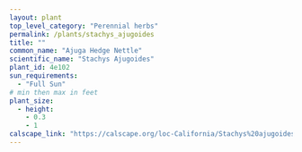 ```yaml
---
layout: plant                                                              
top_level_category: "Perennial herbs"
permalink: /plants/stachys_ajugoides
title: ""
common_name: "Ajuga Hedge Nettle"
scientific_name: "Stachys Ajugoides"
plant_id: 4e102
sun_requirements:
  - "Full Sun"
# min then max in feet
plant_size:
  - height: 
    - 0.3
    - 1
calscape_link: "https://calscape.org/loc-California/Stachys%20ajugoides(%20)"
---
```



